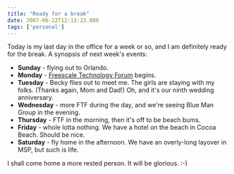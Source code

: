 ```yaml
---
title: "Ready for a break"
date: 2007-06-22T12:13:23.000
tags: ['personal']
---
```


Today is my last day in the office for a week or so, and I am definitely ready for the break. A synopsis of next week's events:

- **Sunday** \- flying out to Orlando.
- **Monday** \- [Freescale Technology Forum](http://www.freescale.com/ftf) begins.
- **Tuesday** \- Becky flies out to meet me. The girls are staying with my folks. (Thanks again, Mom and Dad!) Oh, and it's our ninth wedding anniversary.
- **Wednesday** \- more FTF during the day, and we're seeing Blue Man Group in the evening.
- **Thursday** \- FTF in the morning, then it's off to be beach bums.
- **Friday** \- whole lotta nothing. We have a hotel on the beach in Cocoa Beach. Should be nice.
- **Saturday** \- fly home in the afternoon. We have an overly-long layover in MSP, but such is life.

I shall come home a more rested person. It will be glorious. :-)
